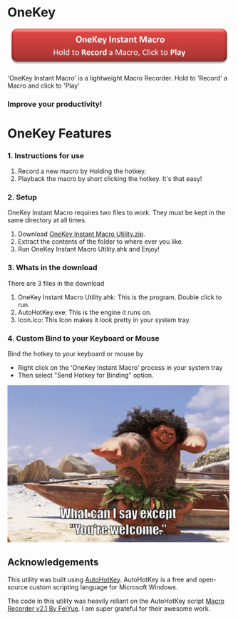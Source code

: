 [mylink1]: <https://github.com/LoganTraceur/OneKey/raw/main/OneKey%20Instant%20Macro%20Utility.zip> "Download AutoHotKey"

# OneKey
![OneKey Instant Macro Hold to Record a Macro, Click to Play](Extra/Banner.jpg)

'OneKey Instant Macro' is a lightweight Macro Recorder. Hold to 'Record' a Macro and click to 'Play'

### Improve your productivity!

# OneKey Features
### 1. Instructions for use
1. Record a new macro by Holding the hotkey.
2. Playback the macro by short clicking the hotkey.
   It's that easy!

### 2. Setup
OneKey Instant Macro requires two files to work. They must be kept in the same directory at all times.
1. Download [OneKey Instant Macro Utility.zip][mylink1].
2. Extract the contents of the folder to where ever you like.
3. Run OneKey Instant Macro Utility.ahk and Enjoy!

### 3. Whats in the download
There are 3 files in the download
1. OneKey Instant Macro Utility.ahk: This is the program. Double click to run.
2. AutoHotKey.exe: This is the engine it runs on.
3. Icon.ico: This Icon makes it look pretty in your system tray.

### 4. Custom Bind to your Keyboard or Mouse
Bind the hotkey to your keyboard or mouse by 
 - Right click on the 'OneKey Instant Macro' process in your system tray 
 - Then select "Send Hotkey for Binding" option.

![YoureWelcome](Extra/YoureWelcome.gif)

## Acknowledgements

This utility was built using [AutoHotKey](https://www.autohotkey.com/). AutoHotKey is a free and open-source custom scripting language for Microsoft Windows.

The code in this utility was heavily reliant on the AutoHotKey script [Macro Recorder v2.1 By FeiYue](https://www.autohotkey.com/boards/viewtopic.php?t=34184&p=159538). I am super grateful for their awesome work.
